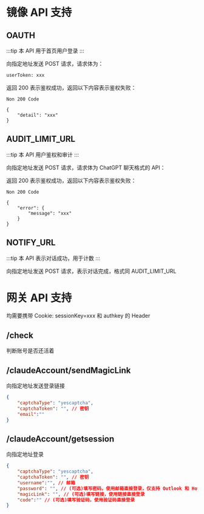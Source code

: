 # 镜像 API 支持

## OAUTH <Badge type="tip" text="POST" />
:::tip
本 API 用于首页用户登录
:::

向指定地址发送 POST 请求，请求体为：

```bash
userToken: xxx
```

返回 200 表示鉴权成功，返回以下内容表示鉴权失败：

```http
Non 200 Code

{
    "detail": "xxx"
}
```

## AUDIT_LIMIT_URL <Badge type="tip" text="POST" />
:::tip
本 API 用户鉴权和审计
:::

向指定地址发送 POST 请求，请求体为 ChatGPT 聊天格式的 API：

返回 200 表示鉴权成功，返回以下内容表示鉴权失败：

```http
Non 200 Code

{
    "error": {
        "message": "xxx"
    }
}
```

## NOTIFY_URL <Badge type="tip" text="POST" />
:::tip
本 API 表示对话成功，用于计数
:::

向指定地址发送 POST 请求，表示对话完成，格式同 AUDIT_LIMIT_URL

# 网关 API 支持

均需要携带 Cookie: sessionKey=xxx 和 authkey 的 Header

## /check <Badge type="tip" text="GET" />

判断账号是否还活着

## /claudeAccount/sendMagicLink <Badge type="tip" text="POST" />

向指定地址发送登录链接

```json
{
    "captchaType": "yescaptcha",
    "captchaToken": "", // 密钥
    "email":""
}
```

## /claudeAccount/getsession <Badge type="tip" text="POST" />

向指定地址登录

```json
{
    "captchaType": "yescaptcha",
    "captchaToken": "", // 密钥
    "username":"", // 邮箱
    "password": "", // (可选)填写密码，使用邮箱直接登录，仅支持 Outlook 和 HotMail
    "magicLink": "", // (可选)填写链接，使用链接直接登录
    "code":"" // (可选)填写验证码，使用验证码直接登录
}
```
